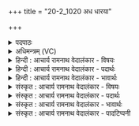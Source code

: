 +++
title = "20-2_1020 अध धारया"

+++
<details><summary>पदपाठः</summary>

अ꣡ध꣢꣯। धा꣡र꣢꣯या। म꣡ध्वा꣢꣯। पृ꣣चानः꣢। ति꣣रः꣢। रो꣣म꣢꣯। प꣣वते। अ꣡द्रि꣢꣯दुग्धः। अ꣡द्रि꣢꣯। दु꣣ग्धः। इ꣡न्दुः꣢꣯। इ꣡न्द्र꣢꣯स्य। स꣣ख्य꣢म्। स꣣। ख्य꣢म्। जु꣣षाणः꣢। दे꣢वः꣢। दे꣣व꣡स्य꣢। म꣣त्सरः꣢। म꣡दाय꣢꣯। १०२०।
</details>

<details><summary>अधिमन्त्रम् (VC)</summary>

- पवमानः सोमः
- मन्युर्वासिष्ठः
- त्रिष्टुप्
- धैवतः
</details>

<details><summary>हिन्दी : आचार्य रामनाथ वेदालंकार - विषयः</summary>

अगले मन्त्र में फिर ब्रह्मानन्दरस का वर्णन है।
</details>

<details><summary>हिन्दी : आचार्य रामनाथ वेदालंकार - पदार्थः</summary>

पदार्थान्वय -  (अध) और, (अद्रिदुग्धः) मन-बुद्धि रूप सिलबट्टों से अभिषुत वह ब्रह्मानन्द-रूप सोम (मध्वा धारया) मधुर धारा से (पृचानः) संपृक्त करता हुआ (तिरः रोम) रोमाञ्च उत्पन्न करता हुआ (पवते) प्रवाहित होता है। (देवः) प्रकाश का दाता, (मत्सरः) मद-जनक (इन्दुः) सराबोर करनेवाला वह ब्रह्मानन्दरस (देवस्य) दिव्यगुणयुक्त (इन्द्रस्य) जीवात्मा की (सख्यम्) मैत्री को (जुषाणः) सेवन करता हुआ, उसके (मदाय) उत्साह के लिए होता है ॥२॥ यहाँ ध-र-द-म आदियों की अनेक बार आवृत्ति होने से वृत्त्यनुप्रास है। ‘देवो, देव’ में छेकानुप्रास है ॥२॥
</details>

<details><summary>हिन्दी : आचार्य रामनाथ वेदालंकार - भावार्थः</summary>

भावार्थ -  ब्रह्म के पास से बही हुई आनन्दधाराएँ जब जीवात्मा को नहला देती हैं,तब अत्यन्त निर्मल अन्तःकरणवाला जीवन्मुक्त वह बड़े से बड़े दुःख को भी तिनके के बराबर भी नहीं समझता ॥२॥
</details>

<details><summary>संस्कृत : आचार्य रामनाथ वेदालंकार - विषयः</summary>

अथ पुनरपि ब्रह्मानन्दरसं वर्णयति।
</details>

<details><summary>संस्कृत : आचार्य रामनाथ वेदालंकार - पदार्थः</summary>

पदार्थान्वय -  (अध) अपि च (अद्रिदुग्धः) अद्रिभ्यां मनोबुद्धिरूपाभ्यां पाषाणाभ्यां दुग्धः अभिषुतः स ब्रह्मानन्दसोमः (मध्वा धारया) मधुरया प्रवाहसन्तत्या (पृचानः) सम्पर्चयन्। [पृची सम्पर्चने, अदादिः।] (तिरः रोम) रोमाञ्चं कुर्वन् (पवते) प्रवहति। (देवः) प्रकाशप्रदः, (मत्सरः) मदजनकः (इन्दुः) क्लेदकः स ब्रह्मानन्दरसः (देवस्य) दिव्यगुणयुक्तस्य (इन्द्रस्य) जीवात्मनः (सख्यम्) सखित्वम् (जुषाणः) सेवमानः। [जुषी प्रीतिसेवनयोः, तुदादिः।] तस्य (मदाय) उत्साहाय जायते ॥२॥ अत्र धकार-रेफ-दकार-मकारादीनामसकृदावृत्तेर्वृत्त्यनुप्रासोऽलङ्कारः। ‘देवो-देव’ इत्यत्र छेकः ॥२॥
</details>

<details><summary>संस्कृत : आचार्य रामनाथ वेदालंकार - भावार्थः</summary>

भावार्थ -  ब्रह्मणः सकाशात् प्रस्रुता आनन्दधारा यदा जीवात्मानं स्नपयन्ति तदा नितान्तनिर्मलस्वान्तो जीवन्मुक्तः स महान्तमपि दुःखं न तृणाय मन्यते ॥२॥
</details>

<details><summary>संस्कृत : आचार्य रामनाथ वेदालंकार - पादटिप्पनी</summary>

टिप्पनी -   १. ऋ० ९।९७।११।
</details>